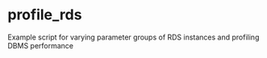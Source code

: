 profile_rds
===========

Example script for varying parameter groups of RDS instances and profiling DBMS performance